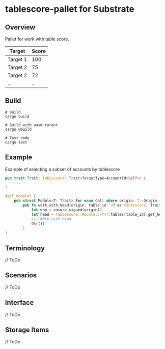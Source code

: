 # tablescore-pallet for Substrate

## Overview
Pallet for work with table score. 

| Target    | Score |
| --------- | ----- |
| Target 1  | 100   |
| Target 2  | 75    |
| Target 2  | 72    |
| ...       | ...   |

## Build

```console
# Build
cargo build

# Build with wasm target
cargo wbuild

# Test code
cargo test
```

## Example
Example of selecting a subset of accounts by tablescore

```rust
pub trait Trait: tablescore::Trait<TargetType=AccountId<Self>> {
    ...
}

decl_module! {
    pub struct Module<T: Trait> for enum Call where origin: T::Origin {
        pub fn work_with_head(origin, table_id: <T as tablescore::Trait>::TableId) -> dispatch::DispatchResult {
            let who = ensure_signed(origin)?;
            let head = tablescore::Module::<T>::tables(table_id).get_head();
            /// Work with head
            Ok(())
        }
}
```
## Terminology
// ToDo

## Scenarios
// ToDo

## Interface
// ToDo

## Storage Items
// ToDo
